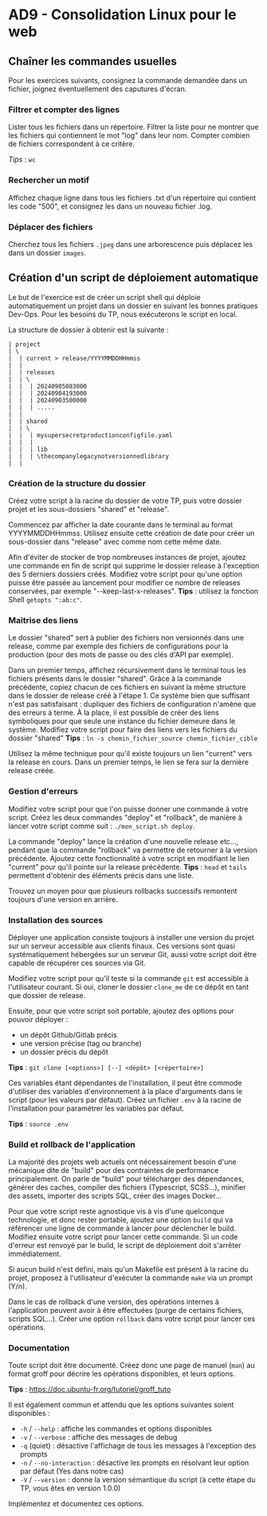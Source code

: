 # AD9 - Consolidation Linux pour le web

## Chaîner les commandes usuelles

Pour les exercices suivants, consignez la commande demandée dans un fichier, joignez éventuellement des caputures d'écran.

### Filtrer et compter des lignes

Lister tous les fichiers dans un répertoire.
Filtrer la liste pour ne montrer que les fichiers qui contiennent le mot "log" dans leur nom.
Compter combien de fichiers correspondent à ce critère.

_Tips_ : ```wc```

### Rechercher un motif

Affichez chaque ligne dans tous les fichiers .txt d'un répertoire qui contient les code "500", et consignez les dans un nouveau fichier .log.

### Déplacer des fichiers

Cherchez tous les fichiers ```.jpeg``` dans une arborescence puis déplacez les dans un dossier ```images```.

## Création d'un script de déploiement automatique

Le but de l'exercice est de créer un script shell qui déploie automatiquement un projet dans un dossier en suivant les bonnes pratiques Dev-Ops.
Pour les besoins du TP, nous exécuterons le script en local.

La structure de dossier à obtenir est la suivante :
```
| project
| \
|  | current > release/YYYYMMDDHHmmss
|  |
|  | releases
|  | \
|  |  | 20240905083000
|  |  | 20240904193000
|  |  | 20240903500000
|  |  | .....
|  |
|  | shared
|  | \
|  |  | mysupersecretproductionconfigfile.yaml
|  |  |
|  |  | lib
|  |  | \thecompanylegacynotversionnedlibrary
|  |
```

### Création de la structure du dossier

Créez votre script à la racine du dossier de votre TP, puis votre dossier projet et les sous-dossiers "shared" et "release".

Commencez par afficher la date courante dans le terminal au format YYYYMMDDHHmmss.
Utilisez ensuite cette création de date pour créer un sous-dossier dans "release" avec comme nom cette même date.

Afin d'éviter de stocker de trop nombreuses instances de projet, ajoutez une commande en fin de script qui supprime le dossier release à l'exception des 5 derniers dossiers créés. Modifiez votre script pour qu'une option puisse être passée au lancement pour modifier ce nombre de releases conservées, par exemple "--keep-last-x-releases".
__Tips__ : utilisez la fonction Shell `getopts ":ab:c"`.

### Maitrise des liens

Le dossier "shared" sert à publier des fichiers non versionnés dans une release, comme par exemple des fichiers de configurations pour la production (pour des mots de passe ou des clés d'API par exemple).

Dans un premier temps, affichez récursivement dans le terminal tous les fichiers présents dans le dossier "shared".
Grâce à la commande précédente, copiez chacun de ces fichiers en suivant la même structure dans le dossier de release créé à l'étape 1.
Ce système bien que suffisant n'est pas satisfaisant : dupliquer des fichiers de configuration n'amène que des erreurs à terme. À la place, il est possible de créer des liens symboliques pour que seule une instance du fichier demeure dans le système. Modifiez votre script pour faire des liens vers les fichiers du dossier "shared"
__Tips__ : `ln -s chemin_fichier_source chemin_fichier_cible`

Utilisez la même technique pour qu'il existe toujours un lien "current" vers la release en cours.
Dans un premier temps, le lien se fera sur la dernière release créée.

### Gestion d'erreurs

Modifiez votre script pour que l'on puisse donner une commande à votre script.
Créez les deux commandes "deploy" et "rollback", de manière à lancer votre script comme suit : `./mon_script.sh deploy`.

La commande "deploy" lance la création d'une nouvelle release etc..., pendant que la commande "rollback" va permettre de retourner à la version précédente.
Ajoutez cette fonctionnalité à votre script en modifiant le lien "current" pour qu'il pointe sur la release précédente.
__Tips__ : `head` et `tails` permettent d'obtenir des éléments précis dans une liste.

Trouvez un moyen pour que plusieurs rollbacks successifs remontent toujours d'une version en arrière.

### Installation des sources

Déployer une application consiste toujours à installer une version du projet sur un serveur accessible aux clients finaux.
Ces versions sont quasi systématiquement hébergées sur un serveur Git, aussi votre script doit être capable de récupérer ces sources via Git.

Modifiez votre script pour qu'il teste si la commande `git` est accessible à l'utilisateur courant. Si oui, cloner le dossier `clone_me` de ce dépôt en tant que dossier de release.

Ensuite, pour que votre script soit portable, ajoutez des options pour pouvoir déployer :
 - un dépôt Github/Gitlab précis
 - une version précise (tag ou branche)
 - un dossier précis du dépôt

__Tips__ : `git clone [<options>] [--] <dépôt> [<répertoire>]`

Ces variables étant dépendantes de l'installation, il peut être commode d'utiliser des variables d'environnement à la place d'arguments dans le script (pour les valeurs par défaut).
Créez un fichier `.env` à la racine de l'installation pour paramétrer les variables par défaut.

__Tips__ : `source .env`

### Build et rollback de l'application

La majorité des projets web actuels ont nécessairement besoin d'une mécanique dite de "build" pour des contraintes de performance principalement.
On parle de "build" pour télécharger des dépendances, générer des caches, compiler des fichiers (Typescript, SCSS...), minifier des assets, importer des scripts SQL, créer des images Docker...

Pour que votre script reste agnostique vis à vis d'une quelconque technologie, et donc rester portable, ajoutez une option `build` qui va référencer une ligne de commande à lancer pour déclencher le build.
Modifiez ensuite votre script pour lancer cette commande. Si un code d'erreur est renvoyé par le build, le script de déploiement doit s'arrêter immédiatement.

Si aucun build n'est défini, mais qu'un Makefile est présent à la racine du projet, proposez à l'utilisateur d'exécuter la commande `make` via un prompt (Y/n).

Dans le cas de rollback d'une version, des opérations internes à l'application peuvent avoir à être effectuées (purge de certains fichiers, scripts SQL...). Créer une option `rollback` dans votre script pour lancer ces opérations.

### Documentation

Toute script doit être documenté.
Créez donc une page de manuel (`man`) au format groff pour décrire les opérations disponibles, et leurs options.

__Tips__ : https://doc.ubuntu-fr.org/tutoriel/groff_tuto

Il est également commun et attendu que les options suivantes soient disponibles :
 - `-h` / `--help` : affiche les commandes et options disponibles
 - `-v` / `--verbose` : affiche des messages de debug
 - `-q` (quiet) : désactive l'affichage de tous les messages à l'exception des prompts
 - `-n` / `--no-interaction` : désactive les prompts en résolvant leur option par défaut (Yes dans notre cas)
 - `-V` / `--version` : donne la version sémantique du script (à cette étape du TP, vous êtes en version 1.0.0)

Implémentez et documentez ces options.
